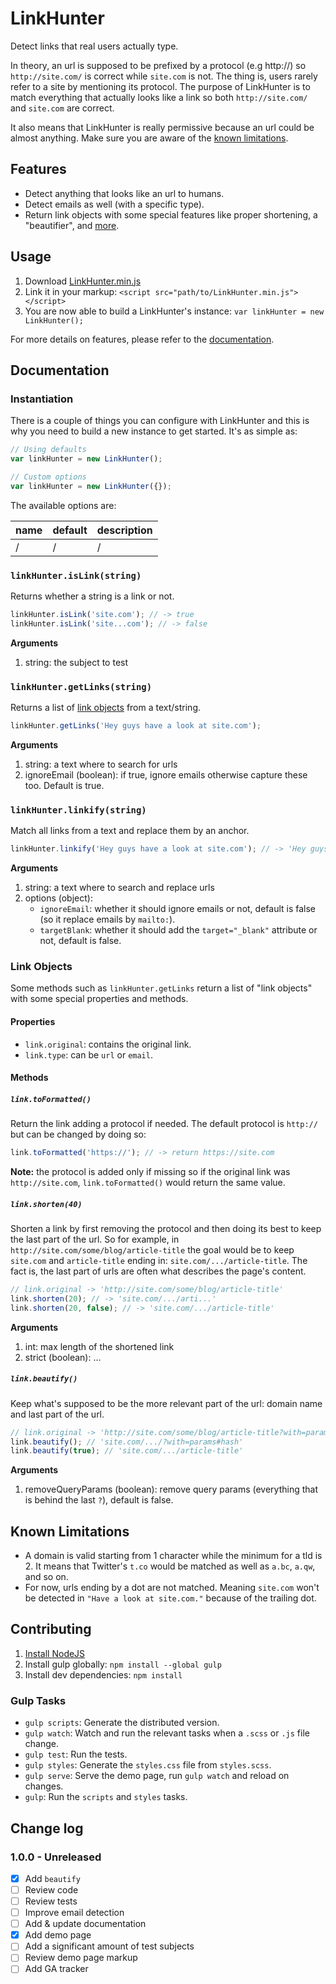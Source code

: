# LinkHunter

Detect links that real users actually type.

In theory, an url is supposed to be prefixed by a protocol (e.g http://) so `http://site.com/` is correct while `site.com` is not.
The thing is, users rarely refer to a site by mentioning its protocol.
The purpose of LinkHunter is to match everything that actually looks like a link so both `http://site.com/` and `site.com` are correct.

It also means that LinkHunter is really permissive because an url could be almost anything.
Make sure you are aware of the [known limitations]().



## Features

* Detect anything that looks like an url to humans.
* Detect emails as well (with a specific type).
* Return link objects with some special features like proper shortening, a "beautifier", and [more]().



## Usage

1. Download [LinkHunter.min.js]()
2. Link it in your markup: `<script src="path/to/LinkHunter.min.js"></script>`
3. You are now able to build a LinkHunter's instance: `var linkHunter = new LinkHunter();`

For more details on features, please refer to the [documentation]().


## Documentation

### Instantiation

There is a couple of things you can configure with LinkHunter and this is why you need to build a new instance to get started.
It's as simple as:

```javascript
// Using defaults
var linkHunter = new LinkHunter();

// Custom options
var linkHunter = new LinkHunter({});
```

The available options are:

name|default|description
----|-------|-----------
/|/|/

### `linkHunter.isLink(string)`

Returns whether a string is a link or not.

```javascript
linkHunter.isLink('site.com'); // -> true
linkHunter.isLink('site...com'); // -> false
```

**Arguments**

1. string: the subject to test

### `linkHunter.getLinks(string)`

Returns a list of [link objects]() from a text/string.

```javascript
linkHunter.getLinks('Hey guys have a look at site.com');
```

**Arguments**

1. string: a text where to search for urls
2. ignoreEmail (boolean): if true, ignore emails otherwise capture these too. Default is true.

### `linkHunter.linkify(string)`

Match all links from a text and replace them by an anchor.

```javascript
linkHunter.linkify('Hey guys have a look at site.com'); // -> 'Hey guys have a look at <a href="http://site.com">site.com</a>'
```

**Arguments**

1. string: a text where to search and replace urls
2. options (object):
    * `ignoreEmail`: whether it should ignore emails or not, default is false (so it replace emails by `mailto:`).
    * `targetBlank`: whether it should add the `target="_blank"` attribute or not, default is false.



### Link Objects

Some methods such as `linkHunter.getLinks` return a list of "link objects" with some special properties and methods.

#### Properties

* `link.original`: contains the original link.
* `link.type`: can be `url` or `email`.

#### Methods

##### `link.toFormatted()`

Return the link adding a protocol if needed. The default protocol is `http://` but can be changed by doing so:

```javascript
link.toFormatted('https://'); // -> return https://site.com
```

**Note:** the protocol is added only if missing so if the original link was `http://site.com`, `link.toFormatted()` would return the same value.

##### `link.shorten(40)`

Shorten a link by first removing the protocol and then doing its best to keep the last part of the url.
So for example, in `http://site.com/some/blog/article-title` the goal would be to keep `site.com` and `article-title` ending in: `site.com/.../article-title`.
The fact is, the last part of urls are often what describes the page's content.

```javascript
// link.original -> 'http://site.com/some/blog/article-title'
link.shorten(20); // -> 'site.com/.../arti...'
link.shorten(20, false); // -> 'site.com/.../article-title'
```

**Arguments**

1. int: max length of the shortened link
2. strict (boolean): ...

##### `link.beautify()`

Keep what's supposed to be the more relevant part of the url: domain name and last part of the url.

```javascript
// link.original -> 'http://site.com/some/blog/article-title?with=params#hash'
link.beautify(); // 'site.com/.../?with=params#hash'
link.beautify(true); // 'site.com/.../article-title'
```

**Arguments**

1. removeQueryParams (boolean): remove query params (everything that is behind the last `?`), default is false.



## Known Limitations

* A domain is valid starting from 1 character while the minimum for a tld is 2. It means that Twitter's `t.co` would be matched as well as `a.bc`, `a.qw`, and so on.
* For now, urls ending by a dot are not matched. Meaning `site.com` won't be detected in `"Have a look at site.com."` because of the trailing dot.



## Contributing

1. [Install NodeJS](https://nodejs.org/download/)
2. Install gulp globally: `npm install --global gulp`
3. Install dev dependencies: `npm install`

### Gulp Tasks

* `gulp scripts`: Generate the distributed version.
* `gulp watch`: Watch and run the relevant tasks when a `.scss` or `.js` file change.
* `gulp test`: Run the tests.
* `gulp styles`: Generate the `styles.css` file from `styles.scss`.
* `gulp serve`: Serve the demo page, run `gulp watch` and reload on changes.
* `gulp`: Run the `scripts` and `styles` tasks.



## Change log

### 1.0.0 - Unreleased

* [x] Add `beautify`
* [ ] Review code
* [ ] Review tests
* [ ] Improve email detection
* [ ] Add & update documentation
* [x] Add demo page
* [ ] Add a significant amount of test subjects
* [ ] Review demo page markup
* [ ] Add GA tracker